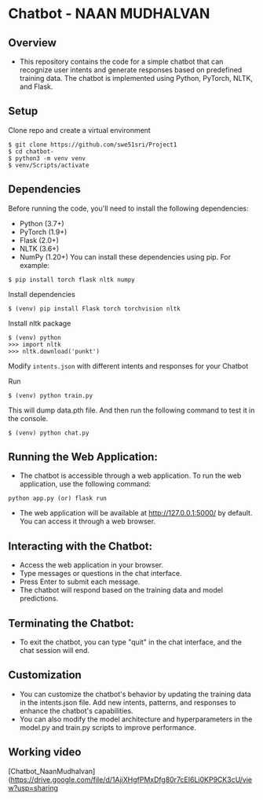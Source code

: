 # Chatbot - NAAN MUDHALVAN

## Overview
- This repository contains the code for a simple chatbot that can recognize user intents and generate responses based on predefined training data. The chatbot is implemented using Python, PyTorch, NLTK, and Flask.


## Setup

Clone repo and create a virtual environment
```
$ git clone https://github.com/swe51sri/Project1
$ cd chatbot-
$ python3 -m venv venv
$ venv/Scripts/activate
```
## Dependencies
Before running the code, you'll need to install the following dependencies:
- Python (3.7+)
- PyTorch (1.9+)
- Flask (2.0+)
- NLTK (3.6+)
- NumPy (1.20+)
You can install these dependencies using pip. For example:
```
$ pip install torch flask nltk numpy
```

Install dependencies
```
$ (venv) pip install Flask torch torchvision nltk
```
Install nltk package
```
$ (venv) python
>>> import nltk
>>> nltk.download('punkt')
```
Modify `intents.json` with different intents and responses for your Chatbot

Run
```
$ (venv) python train.py
```
This will dump data.pth file. And then run
the following command to test it in the console.
```
$ (venv) python chat.py
```
## Running the Web Application:
- The chatbot is accessible through a web application. To run the web application, use the following command:
```
python app.py (or) flask run
```
- The web application will be available at http://127.0.0.1:5000/ by default. You can access it through a web browser.

## Interacting with the Chatbot:
- Access the web application in your browser.
- Type messages or questions in the chat interface.
- Press Enter to submit each message.
- The chatbot will respond based on the training data and model predictions.

## Terminating the Chatbot:
- To exit the chatbot, you can type "quit" in the chat interface, and the chat session will end.

## Customization
- You can customize the chatbot's behavior by updating the training data in the intents.json file. Add new intents, patterns, and responses to enhance the chatbot's capabilities.
- You can also modify the model architecture and hyperparameters in the model.py and train.py scripts to improve performance.

## Working video
[Chatbot_NaanMudhalvan](https://drive.google.com/file/d/1AjiXHgfPMxDfg80r7cEI6Li0KP9CK3cU/view?usp=sharing
